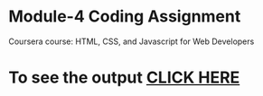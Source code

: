 

# Module-4 Coding Assignment

Coursera course: HTML, CSS, and Javascript for Web Developers

# To see the output [CLICK HERE](https://aloneaarchana7.github.io/HTML_TEST/blob/main/module-4/index.html)


